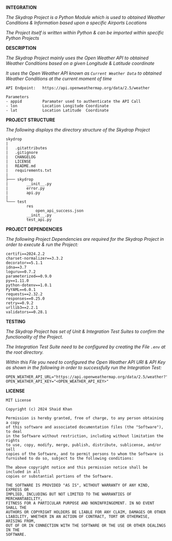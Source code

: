 **INTEGRATION**

_The Skydrop Project is a Python Module which is used to obtained Weather 
Conditions & Information based upon a specific Airports Locations_

_The Project itself is written within Python & can be imported within 
specific Python Projects_

**DESCRIPTION**

_The Skydrop Project mainly uses the Open Weather API to obtained Weather 
Conditions based on a given Longitude & Latitude coordinate_

_It uses the Open Weather API known as `Current Weather Data` to obtained 
Weather Conditions at the current moment of time_

```
API Endpoint:   https://api.openweathermap.org/data/2.5/weather

Parameters 
- appid         Paramater used to authenticate the API Call
- lon           Location Longitude Coordinate
- lat           Location Latitude  Coordinate           
```

**PROJECT STRUCTURE**

_The following displays the directory structure of the Skydrop Project_

```
skydrop
|
|   .gitattributes
|   .gitignore
|   CHANGELOG
|   LICENSE
|   README.md
|   requirements.txt
|
├─── skydrop
|        __init__.py
|        error.py
|        api.py
|
└─── test
         res
             open_api_success.json
         __init__.py
         test_api.py
```

**PROJECT DEPENDENCIES**

_The following Project Dependencies are required for the Skydrop Project in 
order to execute & run the Project:_

```
certifi==2024.2.2
charset-normalizer==3.3.2
decorator==5.1.1
idna==3.7
loguru==0.7.2
parameterized==0.9.0
py==1.11.0
python-dotenv==1.0.1
PyYAML==6.0.1
requests==2.32.2
responses==0.25.0
retry==0.9.2
urllib3==2.2.1
validators==0.28.1
```

**TESTING**

_The Skydrop Project has set of Unit & Integration Test Suites to confirm the 
functionality of the Project._

_The Integration Test Suite need to be configured by creating the File `.env` 
at the root directory._

_Within this File you need to configured the Open Weather API URI & API Key
as shown in the following in order to successfully run the Integration Test:_

```
OPEN_WEATHER_API_URL="https://api.openweathermap.org/data/2.5/weather?"
OPEN_WEATHER_API_KEY="<OPEN_WEATHER_API_KEY>"
```

**LICENSE**

```
MIT License

Copyright (c) 2024 Shaid Khan

Permission is hereby granted, free of charge, to any person obtaining a copy
of this software and associated documentation files (the "Software"), to deal
in the Software without restriction, including without limitation the rights
to use, copy, modify, merge, publish, distribute, sublicense, and/or sell
copies of the Software, and to permit persons to whom the Software is
furnished to do so, subject to the following conditions:

The above copyright notice and this permission notice shall be included in all
copies or substantial portions of the Software.

THE SOFTWARE IS PROVIDED "AS IS", WITHOUT WARRANTY OF ANY KIND, EXPRESS OR
IMPLIED, INCLUDING BUT NOT LIMITED TO THE WARRANTIES OF MERCHANTABILITY,
FITNESS FOR A PARTICULAR PURPOSE AND NONINFRINGEMENT. IN NO EVENT SHALL THE
AUTHORS OR COPYRIGHT HOLDERS BE LIABLE FOR ANY CLAIM, DAMAGES OR OTHER
LIABILITY, WHETHER IN AN ACTION OF CONTRACT, TORT OR OTHERWISE, ARISING FROM,
OUT OF OR IN CONNECTION WITH THE SOFTWARE OR THE USE OR OTHER DEALINGS IN THE
SOFTWARE.
```